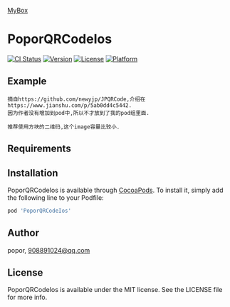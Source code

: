 <a href='https://github.com/popor/mybox'> MyBox </a>

# PoporQRCodeIos

[![CI Status](https://img.shields.io/travis/popor/PoporQRCodeIos.svg?style=flat)](https://travis-ci.org/popor/PoporQRCodeIos)
[![Version](https://img.shields.io/cocoapods/v/PoporQRCodeIos.svg?style=flat)](https://cocoapods.org/pods/PoporQRCodeIos)
[![License](https://img.shields.io/cocoapods/l/PoporQRCodeIos.svg?style=flat)](https://cocoapods.org/pods/PoporQRCodeIos)
[![Platform](https://img.shields.io/cocoapods/p/PoporQRCodeIos.svg?style=flat)](https://cocoapods.org/pods/PoporQRCodeIos)

## Example

```
摘自https://github.com/newyjp/JPQRCode,介绍在https://www.jianshu.com/p/5ab0dd4c5442.
因为作者没有增加到pod中,所以不才放到了我的pod组里面.

推荐使用方块的二维码,这个image容量比较小.

```
## Requirements

## Installation

PoporQRCodeIos is available through [CocoaPods](https://cocoapods.org). To install
it, simply add the following line to your Podfile:

```ruby
pod 'PoporQRCodeIos'
```

## Author

popor, 908891024@qq.com

## License

PoporQRCodeIos is available under the MIT license. See the LICENSE file for more info.
